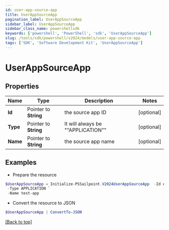 ```yaml
---
id: user-app-source-app
title: UserAppSourceApp
pagination_label: UserAppSourceApp
sidebar_label: UserAppSourceApp
sidebar_class_name: powershellsdk
keywords: ['powershell', 'PowerShell', 'sdk', 'UserAppSourceApp'] 
slug: /tools/sdk/powershell/v2024/models/user-app-source-app
tags: ['SDK', 'Software Development Kit', 'UserAppSourceApp']
---
```



# UserAppSourceApp

## Properties

Name | Type | Description | Notes
------------ | ------------- | ------------- | -------------
**Id** |  Pointer to **String** | the source app ID | [optional] 
**Type** |  Pointer to **String** | It will always be ""APPLICATION"" | [optional] 
**Name** |  Pointer to **String** | the source app name | [optional] 

## Examples

- Prepare the resource
```powershell
$UserAppSourceApp = Initialize-PSSailpoint.V2024UserAppSourceApp  -Id edcb0951812949d085b60cd8bf35bc78 `
 -Type APPLICATION `
 -Name test-app
```

- Convert the resource to JSON
```powershell
$UserAppSourceApp | ConvertTo-JSON
```


[[Back to top]](#) 

